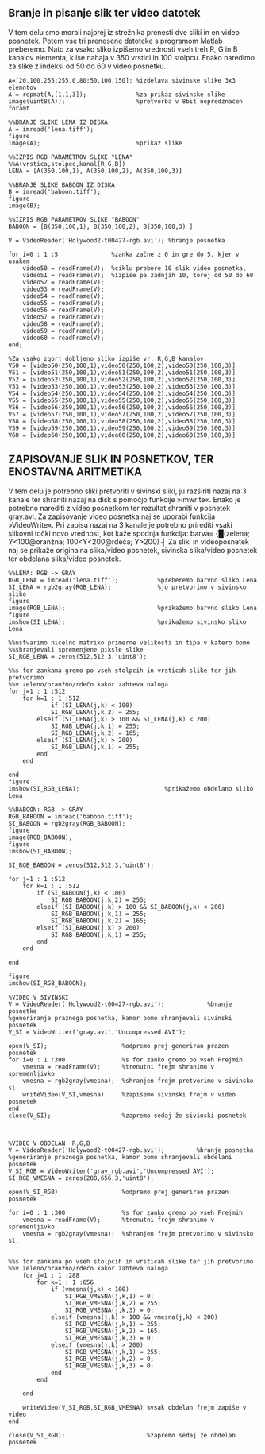 ## Branje in pisanje slik ter video datotek

V tem delu smo morali najprej iz strežnika prenesti dve sliki in en video posnetek. Potem vse tri prenesene datoteke s programom Matlab preberemo. Nato za vsako sliko izpišemo vrednosti vseh treh R, G in B kanalov elementa, k ise nahaja v 350 vrstici in 100 stolpcu. Enako naredimo za slike z indeksi od 50 do 60 v video posnetku.
```
A=[20,100,255;255,0,80;50,100,150]; %izdelava sivinske slike 3x3 elemntov
A = repmat(A,[1,1,3]);              %za prikaz sivinske slike
image(uint8(A));                    %pretvorba v 8bit nepredznačen foramt
 
%%BRANJE SLIKE LENA IZ DISKA
A = imread('lena.tiff');
figure
image(A);                           %prikaz slike
 
%%IZPIS RGB PARAMETROV SLIKE "LENA" 
%%A(vrstica,stolpec,kanal[R,G,B])
LENA = [A(350,100,1), A(350,100,2), A(350,100,3)]   
 
%%BRANJE SLIKE BABOON IZ DISKA
B = imread('baboon.tiff');
figure
image(B);
 
%%IZPIS RGB PARAMETROV SLIKE "BABOON"
BABOON = [B(350,100,1), B(350,100,2), B(350,100,3) ]

V = VideoReader('Holywood2-t00427-rgb.avi'); %branje posnetka
 
for i=0 : 1 :5               %zanka začne z 0 in gre do 5, kjer v usakem
    video50 = readFrame(V);  %ciklu prebere 10 slik video posnetka,
    video51 = readFrame(V);  %izpiše pa zadnjih 10, torej od 50 do 60
    video52 = readFrame(V);
    video53 = readFrame(V);
    video54 = readFrame(V);
    video55 = readFrame(V);
    video56 = readFrame(V);
    video57 = readFrame(V);
    video58 = readFrame(V);
    video59 = readFrame(V);
    video60 = readFrame(V);
end;
 
%Za vsako zgorj dobljeno sliko izpiše vr. R,G,B kanalov
V50 = [video50(250,100,1),video50(250,100,2),video50(250,100,3)]
V51 = [video51(250,100,1),video51(250,100,2),video51(250,100,3)]
V52 = [video52(250,100,1),video52(250,100,2),video52(250,100,3)]
V53 = [video53(250,100,1),video53(250,100,2),video53(250,100,3)]
V54 = [video54(250,100,1),video54(250,100,2),video54(250,100,3)]
V55 = [video55(250,100,1),video55(250,100,2),video55(250,100,3)]
V56 = [video56(250,100,1),video56(250,100,2),video56(250,100,3)]
V57 = [video57(250,100,1),video57(250,100,2),video57(250,100,3)]
V58 = [video58(250,100,1),video58(250,100,2),video58(250,100,3)]
V59 = [video59(250,100,1),video59(250,100,2),video59(250,100,3)]
V60 = [video60(250,100,1),video60(250,100,2),video60(250,100,3)]
```
## ZAPISOVANJE SLIK IN POSNETKOV, TER ENOSTAVNA ARITMETIKA
V tem delu je potrebno sliki pretvoriti v sivinski sliki, ju razširiti nazaj na 3 kanale ter shraniti nazaj na disk s pomočjo funkcije »imwrite«. Enako je potrebno narediti z video posnetkom ter rezultat shraniti v posnetek gray.avi. Za zapisovanje video posnetka naj se uporabi funkcija »VideoWrite«. 
Pri zapisu nazaj na 3 kanale je potrebno prirediti vsaki slikovni točki novo vrednost, kot kaže spodnja funkcija:
barva= {█(zelena;                    Y<100@oranžna;    100<Y<200@rdeča;                      Y>200)     ┤
Za sliki in videoposnetek naj se prikaže originalna slika/video posnetek, sivinska slika/video posnetek ter obdelana slika/video posnetek.

```
%%LENA: RGB -> GRAY
RGB_LENA = imread('lena.tiff');           %preberemo barvno sliko Lena
SI_LENA = rgb2gray(RGB_LENA);             %jo pretvorimo v sivinsko sliko 
figure
image(RGB_LENA);                          %prikažemo barvno sliko Lena
figure
imshow(SI_LENA);                          %prikažemo sivinsko sliko Lena
 
%%ustvarimo ničelno matriko primerne velikosti in tipa v katero bomo
%%shranjevali spremenjene piksle slike
SI_RGB_LENA = zeros(512,512,3,'uint8');  
 
%%s for zankama gremo po vseh stolpcih in vrsticah slike ter jih pretvorimo
%%v zeleno/oranžno/rdečo kakor zahteva naloga
for j=1 : 1 :512
    for k=1 : 1 :512
            if (SI_LENA(j,k) < 100)
            SI_RGB_LENA(j,k,2) = 255;
        elseif (SI_LENA(j,k) > 100 && SI_LENA(j,k) < 200)
            SI_RGB_LENA(j,k,1) = 255;
            SI_RGB_LENA(j,k,2) = 165;
        elseif (SI_LENA(j,k) > 200)
            SI_RGB_LENA(j,k,1) = 255;
        end
    end
    
end
figure
imshow(SI_RGB_LENA);                        %prikažemo obdelano sliko Lena
 
%%BABOON: RGB -> GRAY
RGB_BABOON = imread('baboon.tiff');
SI_BABOON = rgb2gray(RGB_BABOON);
figure
image(RGB_BABOON);
figure
imshow(SI_BABOON);
 
SI_RGB_BABOON = zeros(512,512,3,'uint8');
 
for j=1 : 1 :512
    for k=1 : 1 :512
        if (SI_BABOON(j,k) < 100)
            SI_RGB_BABOON(j,k,2) = 255;
        elseif (SI_BABOON(j,k) > 100 && SI_BABOON(j,k) < 200)
            SI_RGB_BABOON(j,k,1) = 255;
            SI_RGB_BABOON(j,k,2) = 165;
        elseif (SI_BABOON(j,k) > 200)
            SI_RGB_BABOON(j,k,1) = 255;
        end
    end
    
end
 
figure
imshow(SI_RGB_BABOON);
```
```
%VIDEO V SIVINSKI
V = VideoReader('Holywood2-t00427-rgb.avi');            %branje posnetka
%generiranje praznega posnetka, kamor bomo shranjevali sivinski posnetek
V_SI = VideoWriter('gray.avi','Uncompressed AVI');
 
open(V_SI);                     %odpremo prej generiran prazen posnetek
for i=0 : 1 :300                %s for zanko gremo po vseh Frejmih
    vmesna = readFrame(V);      %trenutni frejm shranimo v spremenljivko
    vmesna = rgb2gray(vmesna);  %shranjen frejm pretvorimo v sivinsko sl.
    writeVideo(V_SI,vmesna)     %zapišemo sivinski frejm v video posnetek
end
close(V_SI);                    %zapremo sedaj že sivinski posnetek
 
 

%VIDEO V OBDELAN  R,G,B
V = VideoReader('Holywood2-t00427-rgb.avi');         %branje posnetka
%generiranje praznega posnetka, kamor bomo shranjevali obdelani posnetek
V_SI_RGB = VideoWriter('gray_rgb.avi','Uncompressed AVI'); 
SI_RGB_VMESNA = zeros(288,656,3,'uint8');
 
open(V_SI_RGB)                  %odpremo prej generiran prazen posnetek
 
for i=0 : 1 :300                %s for zanko gremo po vseh Frejmih
    vmesna = readFrame(V);      %trenutni frejm shranimo v spremenljivko
    vmesna = rgb2gray(vmesna);  %shranjen frejm pretvorimo v sivinsko sl.
  
    
%%s for zankama po vseh stolpcih in vrsticah slike ter jih pretvorimo
%%v zeleno/oranžno/rdečo kakor zahteva naloga
    for j=1 : 1 :288
        for k=1 : 1 :656
            if (vmesna(j,k) < 100)
                SI_RGB_VMESNA(j,k,1) = 0;
                SI_RGB_VMESNA(j,k,2) = 255;
                SI_RGB_VMESNA(j,k,3) = 0;
            elseif (vmesna(j,k) > 100 && vmesna(j,k) < 200)
                SI_RGB_VMESNA(j,k,1) = 255;
                SI_RGB_VMESNA(j,k,2) = 165;
                SI_RGB_VMESNA(j,k,3) = 0;
            elseif (vmesna(j,k) > 200)
                SI_RGB_VMESNA(j,k,1) = 255;
                SI_RGB_VMESNA(j,k,2) = 0;
                SI_RGB_VMESNA(j,k,3) = 0;
            end
        end
    
    end
    
    writeVideo(V_SI_RGB,SI_RGB_VMESNA) %vsak obdelan frejm zapiše v video
end
 
close(V_SI_RGB);                       %zapremo sedaj že obdelan posnetek
```



